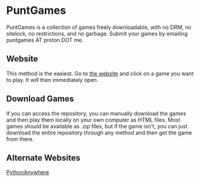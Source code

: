 # PuntGames
PuntGames is a collection of games freely downloadable, with no DRM, no sitelock, no restrictions, and no garbage. Submit your games by emailing puntgames AT proton DOT me.
## Website
This method is the easiest. Go to [the website](https://puntgames.github.io) and click on a game you want to play. It will then immediately open.

## Download Games
If you can access the repository, you can manually download the games and then play them locally on your own computer as HTML files. Most games should be available as .zip files, but if the game isn't, you can just download the entire repository through any method and then get the game from there.

## Alternate Websites
[PythonAnywhere](https://puntgames.pythonanywhere.com)
